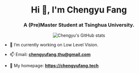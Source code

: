 
<h1 align="center">Hi 👋, I'm Chengyu Fang</h1>
<h3 align="center">A (Pre)Master Student at Tsinghua University.</h3>

<center>
  
![Chengyu's GitHub stats](https://github-readme-stats.vercel.app/api?username=cnyvfang&include_all_commits=true)

</center>

- 🔭 I’m currently working on Low Level Vision.

- 📫 Email: **chengyufang.thu@gmail.com**

- 📄 My homepage: **https://chengyufang.tech**
